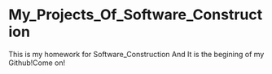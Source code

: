 # My_Projects_Of_Software_Construction
 This is my homework for Software_Construction
And
 It is the begining of my Github!Come on!
